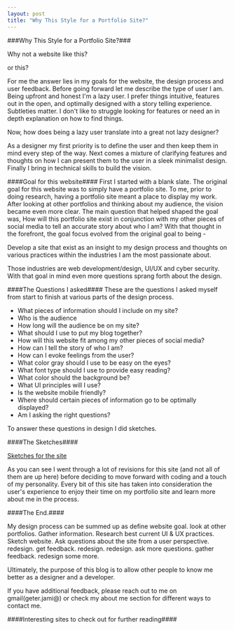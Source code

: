 ```yaml
---
layout: post
title: "Why This Style for a Portfolio Site?"
---
```

###Why This Style for a Portfolio Site?###

Why not a website like this?  

or this? 

For me the answer lies in my goals for the website, the design process and user feedback. Before going forward let me describe the type of user I am. Being upfront and honest I'm a lazy user. I prefer things intuitive, features out in the open, and optimally designed with a story telling experience. Subtleties matter. I don't like to struggle looking for features or need an in depth explanation on how to find things. 

Now, how does being a lazy user translate into a great not lazy designer? 

As a designer my first priority is to define the user and then keep them in mind every step of the way. Next comes a mixture of clarifying features and thoughts on how I can present them to the user in a sleek minimalist design. Finally I bring in technical skills to build the vision.  

####Goal for this website####
First I started with a blank slate. The original goal for this website was to simply have a portfolio site. To me, prior to doing research, having a portfolio site meant a place to display my work. After looking at other portfolios and thinking about my audience, the vision became even more clear. The main question that helped shaped the goal was, How will this portfolio site exist in conjunction with my other pieces of social media to tell an accurate story about who I am? With that thought in the forefront, the goal focus evolved from the original goal to being -

Develop a site that exist as an insight to my design process and thoughts on various practices within the industries I am the most passionate about.  

Those industries are web development/design, UI/UX and cyber security. With that goal in mind even more questions sprang forth about the design. 


####The Questions I asked####
These are the questions I asked myself from start to finish at various parts of the design process. 

* What pieces of information should I include on my site?
* Who is the audience
* How long will the audience be on my site?
* What should I use to put my blog together? 
* How will this website fit among my other pieces of social media?
* How can I tell the story of who I am?
* How can I evoke feelings from the user?
* What color gray should I use to be easy on the eyes?
* What font type should I use to provide easy reading?
* What color should the background be? 
* What UI principles will I use?
* Is the website mobile friendly?
* Where should certain pieces of information go to be optimally displayed?
* Am I asking the right questions? 

To answer these questions in design I did sketches. 

####The Sketches####

[Sketches for the site](/images/wireframesketeches.png)

As you can see I went through a lot of revisions for this site (and not all of them are up here) before deciding to move forward with coding and a touch of my personality. Every bit of this site has taken into consideration the user's experience to enjoy their time on my portfolio site and learn more about me in the process. 


####The End.####

My design process can be summed up as define website goal. look at other portfolios. Gather information. Research best current UI & UX practices. Sketch website. Ask questions about the site from a user perspective. redesign. get feedback. redesign. redesign. ask more questions. gather feedback. redesign some more.

Ultimately, the purpose of this blog is to allow other people to know me better as a designer and a developer. 

If you have additional feedback, please reach out to me on gmail(geter.jami@) or check my about me section for different ways to contact me.

####Interesting sites to check out for further reading####




